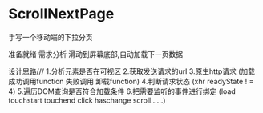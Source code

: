 # ScrollNextPage
手写一个移动端的下拉分页


准备就绪 需求分析
滑动到屏幕底部,自动加载下一页数据

设计思路///
1.分析元素是否在可视区
2.获取发送请求的url
3.原生http请求 (加载成功调用function 失败调用 卸载function)
4.判断请求状态 (xhr readyState ! = 4)
5.遍历DOM查询是否符合加载条件
6.把需要监听的事件进行绑定 (load touchstart touchend click haschange scroll......)
